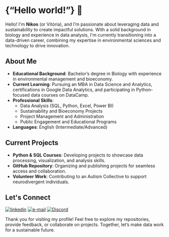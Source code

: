 # {“Hello world!”} 👋

Hello! I'm **Nikos** (or Vitória), and I’m passionate about leveraging data and sustainability to create impactful solutions. With a solid background in biology and experience in data analysis, I'm currently transitioning into a data-driven career, combining my expertise in environmental sciences and technology to drive innovation.

## About Me
- **Educational Background**: Bachelor’s degree in Biology with experience in environmental management and bioeconomy.
- **Current Learning**: Pursuing an MBA in Data Science and Analytics, certifications in Google Data Analytics, and participating in Python-focused data courses on DataCamp.
- **Professional Skills**:
  - Data Analysis (SQL, Python, Excel, Power BI)
  - Sustainability and Bioeconomy Projects
  - Project Management and Administration
  - Public Engagement and Educational Programs
- **Languages**: English (Intermediate/Advanced)

## Current Projects
- **Python & SQL Courses**: Developing projects to showcase data processing, visualization, and analysis skills.
- **GitHub Repository**: Organizing and publishing projects for seamless access and collaboration.
- **Volunteer Work**: Contributing to an Autism Collective to support neurodivergent individuals.

## Let's Connect
[![linkedin](https://img.shields.io/badge/linkedin-0A66C2?style=for-the-badge&logo=linkedin&logoColor=white)](https://www.linkedin.com/in/ramalhao)
[![e-mail](https://img.shields.io/badge/email-FF0000?style=for-the-badge&logo=gmail&logoColor=white)](nsramalhao@gmai.com) [![Discord](https://img.shields.io/badge/Discord-7289DA?style=for-the-badge&logo=discord&logoColor=white)](https://discord.com/channels/@niniconi/)

Thank you for visiting my profile! Feel free to explore my repositories, provide feedback, or collaborate on projects. Together, let’s make data work for a sustainable future.
